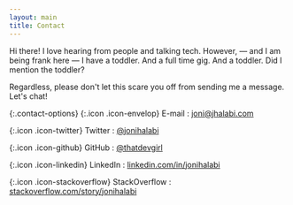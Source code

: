 ```yaml
---
layout: main
title: Contact
---
```


Hi there! I love hearing from people and talking tech. However, — and I am being frank here — I have a toddler. And a full time gig. And a toddler. Did I mention the toddler?

Regardless, please don't let this scare you off from sending me a message. Let's chat!

{:.contact-options}
{:.icon .icon-envelop} <span class="sr-only">E-mail</span>
: [joni@jhalabi.com](mailto:joni@jhalabi.com)

{:.icon .icon-twitter} <span class="sr-only">Twitter</span>
: [@jonihalabi](https://twitter.com/jonihalabi)

{:.icon .icon-github} <span class="sr-only">GitHub</span>
: [@thatdevgirl](https://github.com/thatdevgirl)

{:.icon .icon-linkedin} <span class="sr-only">LinkedIn</span>
: [linkedin.com/in/jonihalabi](https://www.linkedin.com/in/jonihalabi/)

{:.icon .icon-stackoverflow} <span class="sr-only">StackOverflow</span>
: [stackoverflow.com/story/jonihalabi](https://stackoverflow.com/story/jonihalabi)
